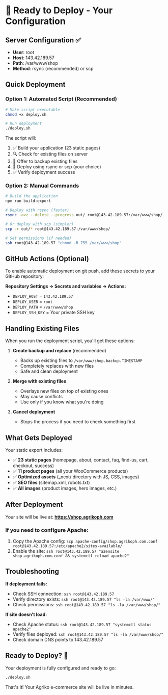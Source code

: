 # 🚀 Ready to Deploy - Your Configuration

## Server Configuration ✅
- **User**: root
- **Host**: 143.42.189.57
- **Path**: /var/www/shop
- **Method**: rsync (recommended) or scp

## Quick Deployment

### Option 1: Automated Script (Recommended)
```bash
# Make script executable
chmod +x deploy.sh

# Run deployment
./deploy.sh
```

The script will:
1. ✅ Build your application (23 static pages)
2. 🔍 Check for existing files on server
3. 💾 Offer to backup existing files
4. 🚀 Deploy using rsync or scp (your choice)
5. ✅ Verify deployment success

### Option 2: Manual Commands
```bash
# Build the application
npm run build:export

# Deploy with rsync (faster)
rsync -avz --delete --progress out/ root@143.42.189.57:/var/www/shop/

# Or deploy with scp (simpler)
scp -r out/* root@143.42.189.57:/var/www/shop/

# Set permissions (if needed)
ssh root@143.42.189.57 "chmod -R 755 /var/www/shop"
```

## GitHub Actions (Optional)
To enable automatic deployment on git push, add these secrets to your GitHub repository:

**Repository Settings → Secrets and variables → Actions:**
- `DEPLOY_HOST` = `143.42.189.57`
- `DEPLOY_USER` = `root`
- `DEPLOY_PATH` = `/var/www/shop`
- `DEPLOY_SSH_KEY` = Your private SSH key

## Handling Existing Files

When you run the deployment script, you'll get these options:

1. **Create backup and replace** (recommended)
   - Backs up existing files to `/var/www/shop.backup.TIMESTAMP`
   - Completely replaces with new files
   - Safe and clean deployment

2. **Merge with existing files** 
   - Overlays new files on top of existing ones
   - May cause conflicts
   - Use only if you know what you're doing

3. **Cancel deployment**
   - Stops the process if you need to check something first

## What Gets Deployed

Your static export includes:
- ✅ **23 static pages** (homepage, about, contact, faq, find-us, cart, checkout, success)
- ✅ **11 product pages** (all your WooCommerce products)
- ✅ **Optimized assets** (_next/ directory with JS, CSS, images)
- ✅ **SEO files** (sitemap.xml, robots.txt)
- ✅ **All images** (product images, hero images, etc.)

## After Deployment

Your site will be live at: **https://shop.agrikoph.com**

### If you need to configure Apache:
1. Copy the Apache config: `scp apache-config/shop.agrikoph.com.conf root@143.42.189.57:/etc/apache2/sites-available/`
2. Enable the site: `ssh root@143.42.189.57 "a2ensite shop.agrikoph.com.conf && systemctl reload apache2"`

## Troubleshooting

**If deployment fails:**
- Check SSH connection: `ssh root@143.42.189.57`
- Verify directory exists: `ssh root@143.42.189.57 "ls -la /var/www/"`
- Check permissions: `ssh root@143.42.189.57 "ls -la /var/www/shop/"`

**If site doesn't load:**
- Check Apache status: `ssh root@143.42.189.57 "systemctl status apache2"`
- Verify files deployed: `ssh root@143.42.189.57 "ls -la /var/www/shop/"`
- Check domain DNS points to 143.42.189.57

## Ready to Deploy? 🎉

Your deployment is fully configured and ready to go:

```bash
./deploy.sh
```

That's it! Your Agriko e-commerce site will be live in minutes.